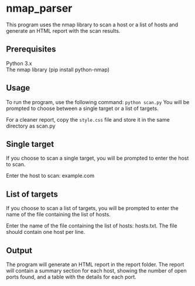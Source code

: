 # nmap_parser

This program uses the nmap library to scan a host or a list of hosts and generate an HTML report with the scan results.

## Prerequisites
Python 3.x <br>
The nmap library (pip install python-nmap)

## Usage
To run the program, use the following command:
`python scan.py`
You will be prompted to choose between a single target or a list of targets.<br>

For a cleaner report, copy the `style.css` file and store it in the same directory as scan.py

## Single target
If you choose to scan a single target, you will be prompted to enter the host to scan.

Enter the host to scan: example.com

## List of targets
If you choose to scan a list of targets, you will be prompted to enter the name of the file containing the list of hosts.

Enter the name of the file containing the list of hosts: hosts.txt. The file should contain one host per line.

## Output
The program will generate an HTML report in the report folder. The report will contain a summary section for each host, showing the number of open ports found, and a table with the details for each port.
